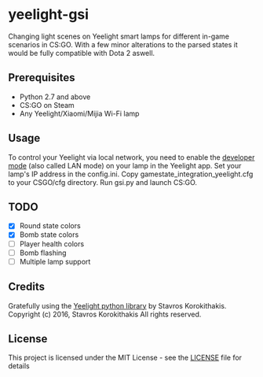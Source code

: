 # yeelight-gsi
Changing light scenes on Yeelight smart lamps for different in-game scenarios in CS:GO. With a few minor alterations to the parsed states it would be fully compatible with Dota 2 aswell.

## Prerequisites
- Python 2.7 and above
- CS:GO on Steam
- Any Yeelight/Xiaomi/Mijia Wi-Fi lamp

## Usage
To control your Yeelight via local network, you need to enable the [developer mode](https://www.yeelight.com/en_US/developer) (also called LAN mode) on your lamp in the Yeelight app.
Set your lamp's IP address in the config.ini.
Copy gamestate_integration_yeelight.cfg to your CSGO/cfg directory. Run gsi.py and launch CS:GO.

## TODO

- [x] Round state colors
- [x] Bomb state colors
- [ ] Player health colors
- [ ] Bomb flashing
- [ ] Multiple lamp support

## Credits
Gratefully using the [Yeelight python library](https://github.com/skorokithakis/python-yeelight/) by Stavros Korokithakis.
Copyright (c) 2016, Stavros Korokithakis
All rights reserved.

## License
This project is licensed under the MIT License - see the [LICENSE](LICENSE) file for details
